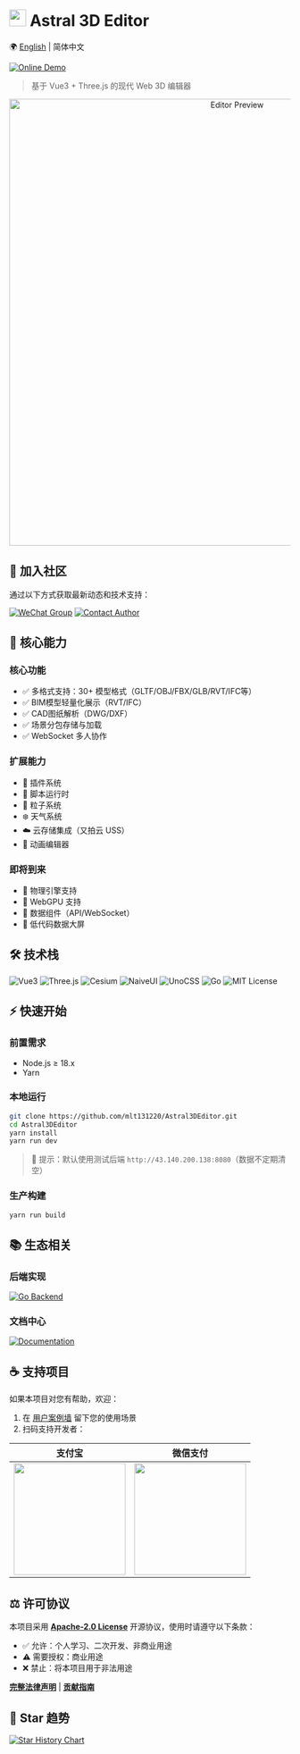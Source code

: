 # <img src="https://editor.astraljs.com/static/images/logo/logo.png" width="30" height="30"> Astral 3D Editor

🌍 [English](README.en.md) | 简体中文

[![Online Demo](https://img.shields.io/badge/Online_Demo-Astral_3D_Editor-8732D7?style=for-the-badge&logo=google-chrome&logoColor=white)](https://editor.astraljs.com)

> 基于 Vue3 + Three.js 的现代 Web 3D 编辑器

<div align="center">
  <img src="http://editor-doc.astraljs.com/images/home/industryDark.png" width="800" alt="Editor Preview">
</div>

## 💬 加入社区

通过以下方式获取最新动态和技术支持：

[![WeChat Group](https://img.shields.io/badge/微信交流群-扫码加入-07C160?logo=wechat&logoColor=white)](https://upyun.astraljs.com/static/images/WeChatGroup.jpg)
[![Contact Author](https://img.shields.io/badge/联系作者-个人微信-07C160?logo=wechat&logoColor=white)](https://upyun.astraljs.com/static/images/ContactMe.jpg)

## 🚀 核心能力

### 核心功能
- ✅ 多格式支持：30+ 模型格式（GLTF/OBJ/FBX/GLB/RVT/IFC等）
- ✅ BIM模型轻量化展示（RVT/IFC）
- ✅ CAD图纸解析（DWG/DXF）
- ✅ 场景分包存储与加载
- ✅ WebSocket 多人协作

### 扩展能力
- 🧩 插件系统
- 📜 脚本运行时
- 💫 粒子系统
- ❄️ 天气系统
- ☁️ 云存储集成（又拍云 USS）
- 🎠 动画编辑器

### 即将到来
- 🚧 物理引擎支持
- 🚧 WebGPU 支持
- 🚧 数据组件（API/WebSocket）
- 🚧 低代码数据大屏

## 🛠️ 技术栈

![Vue3](https://img.shields.io/badge/Vue-3.3.4-4FC08D?logo=vuedotjs)
![Three.js](https://img.shields.io/badge/Three.js-r170-000000?logo=threedotjs)
![Cesium](https://img.shields.io/badge/Cesium-1.107.0-0133B4?logo=cesium)
![NaiveUI](https://img.shields.io/badge/Naive_UI-2.39.0-66C060?logo=vue.js)
![UnoCSS](https://img.shields.io/badge/UnoCSS-0.46.5-333333?logo=unocss)
![Go](https://img.shields.io/badge/Backend-Go_1.20-00ADD8?logo=go)
![MIT License](https://img.shields.io/badge/License-Apache_2.0-blue.svg)

## ⚡ 快速开始

### 前置需求
- Node.js ≥ 18.x
- Yarn

### 本地运行
```bash
git clone https://github.com/mlt131220/Astral3DEditor.git
cd Astral3DEditor
yarn install
yarn run dev
```

> 📢 提示：默认使用测试后端 `http://43.140.200.138:8080`（数据不定期清空）

### 生产构建
```bash
yarn run build
```

## 📚 生态相关

### 后端实现
[![Go Backend](https://img.shields.io/badge/后端实现-Astral3DEditorGoBack-00ADD8?logo=go)](https://github.com/mlt131220/ES3DEditorGoBack)

### 文档中心
[![Documentation](https://img.shields.io/badge/文档中心-Astral_Docs-8732D7?logo=gitbook)](http://editor-doc.astraljs.com/)

## ☕ 支持项目

如果本项目对您有帮助，欢迎：

1. 在 [用户案例墙](https://github.com/mlt131220/ES-3DEditor/issues/2) 留下您的使用场景
2. 扫码支持开发者：

| 支付宝                                                                         | 微信支付                                                                       |
|-----------------------------------------------------------------------------|----------------------------------------------------------------------------|
| <img src="https://upyun.astraljs.com/static/images/alipay.jpg" width="200"> | <img src="https://upyun.astraljs.com/static/images/wepay.jpg" width="200"> |

## ⚖️ 许可协议

本项目采用 **[Apache-2.0 License](LICENSE)** 开源协议，使用时请遵守以下条款：

- ✅ 允许：个人学习、二次开发、非商业用途
- ⚠️ 需要授权：商业用途
- ❌ 禁止：将本项目用于非法用途

**[完整法律声明](LEGAL.md)** | **[贡献指南](CONTRIBUTING.md)**

## 🌟 Star 趋势

[![Star History Chart](https://api.star-history.com/svg?repos=mlt131220/Astral3DEditor&type=Date)](https://star-history.com/#mlt131220/Astral3DEditor&Date)